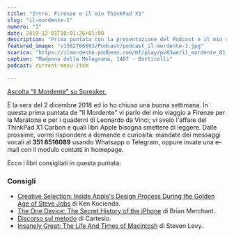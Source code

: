 ```yaml
---
title: "Intro, Firenze e il mio ThinkPad X1"
slug: "il-mordente-1"
numero: "1"
date: 2018-12-01T10:01:26+01:00
description: "Prima puntata con la presentazione del Podcast e il mio recente viaggio a Firenze."
featured_image: "v1562766603/Podcast/podcast_il-mordente-1.jpg"
scarica: "https://ilmordente.podbean.com/mf/play/pv83we/il_mordente_01.mp3"
caption: "Madonna della Melagrana, 1487 - Botticelli"
podcast: current-menu-item

---
```

<a class="spreaker-player" href="https://www.spreaker.com/show/il-mordente" data-resource="episode_id=16368928" data-width="100%" data-height="200" data-theme="light" data-playlist="false" data-playlist-continuous="false" data-autoplay="false" data-live-autoplay="false" data-chapters-image="true" data-episode-image-position="right" data-hide-logo="false" data-hide-likes="false" data-hide-comments="false" data-hide-sharing="false" >Ascolta "Il Mordente" su Spreaker.</a>

È la sera del 2 dicembre 2018 ed io ho chiuso una buona settimana. In questa prima puntata de "Il Mordente" vi parlo del mio viaggio a Firenze per la Maratona e per i quaderni di Leonardo da Vinci; vi svelo l'affare del ThinkPad X1 Carbon e quali libri Apple bisogna smettere di leggere. Dalle prossime, vorrei rispondere a domande e curiosità: mandate dei messaggi vocali al **351 8516089** usando Whatsapp o Telegram, oppure invate una e-mail con il modulo contatti in homepage.

Ecco i libri consigliati in questa puntata:

### Consigli
<ul>
<li><a class="text-info" href="https://amzn.to/2L3TfKU" target="_blank" rel="nofollow noopener" title="Vedi il libro Creative Selection su Amazon">Creative Selection: Inside Apple's Design Process During the Golden Age of Steve Jobs</a> di Ken Kocienda.</li>
<li><a class="text-info" href="https://amzn.to/2PloJfL" target="_blank" rel="nofollow noopener" title="Vedi il libro The One Device su Amazon">The One Device: The Secret History of the iPhone</a> di Brian Merchant.</li>
<li><a class="text-info" href="https://amzn.to/2KYz0Oq" target="_blank" rel="nofollow noopener" title="Vedi il libro Discorso sul metodo su Amazon">Discorso sul metodo</a> di Cartesio.</li>
<li><a class="text-info" href="https://amzn.to/2AVbP2T" target="_blank" rel="nofollow noopener" title="Vedi il libro Insanely Great su Amazon">Insanely Great: The Life And Times of Macintosh</a> di Steven Levy.</li>
</ul>